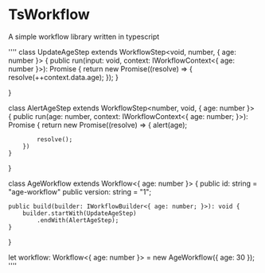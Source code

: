 # TsWorkflow
A simple workflow library written in typescript 

''''
class UpdateAgeStep extends WorkflowStep<void, number, { age: number }> {
    public run(input: void, context: IWorkflowContext<{ age: number }>): Promise<number> {
        return new Promise((resolve) => {
            resolve(++context.data.age);
        });
    }
    
}

class AlertAgeStep extends WorkflowStep<number, void, { age: number }> {
    public run(age: number, context: IWorkflowContext<{ age: number; }>): Promise<void> {
        return new Promise((resolve) => {
            alert(age);

            resolve();
        })
    }
}

class AgeWorkflow extends Workflow<{ age: number }> {
    public id: string = "age-workflow"
    public version: string = "1";

    public build(builder: IWorkflowBuilder<{ age: number; }>): void {
        builder.startWith(UpdateAgeStep)
            .endWith(AlertAgeStep);
    }
}

let workflow: Workflow<{ age: number }> = new AgeWorkflow({ age: 30 });
''''
